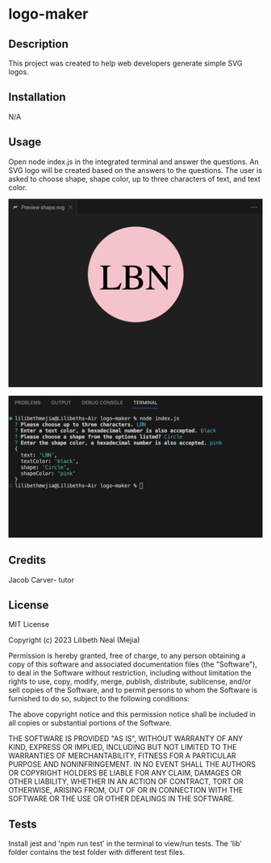 # logo-maker

## Description
This project was created to help web developers generate simple SVG logos. 

## Installation
N/A

## Usage
Open node index.js in the integrated terminal and answer the questions. An SVG logo will be created based on the answers to the questions. The user is asked to choose shape, shape color, up to three characters of text, and text color. 

![alt text](./images/screenshot1.png)

![alt text](./images/screenshot2.png)


## Credits
Jacob Carver- tutor

## License

MIT License

Copyright (c) 2023 Lilibeth Neal (Mejia)

Permission is hereby granted, free of charge, to any person obtaining a copy of this software and associated documentation files (the "Software"), to deal in the Software without restriction, including without limitation the rights to use, copy, modify, merge, publish, distribute, sublicense, and/or sell copies of the Software, and to permit persons to whom the Software is furnished to do so, subject to the following conditions:

The above copyright notice and this permission notice shall be included in all copies or substantial portions of the Software.

THE SOFTWARE IS PROVIDED "AS IS", WITHOUT WARRANTY OF ANY KIND, EXPRESS OR IMPLIED, INCLUDING BUT NOT LIMITED TO THE WARRANTIES OF MERCHANTABILITY, FITNESS FOR A PARTICULAR PURPOSE AND NONINFRINGEMENT. IN NO EVENT SHALL THE AUTHORS OR COPYRIGHT HOLDERS BE LIABLE FOR ANY CLAIM, DAMAGES OR OTHER LIABILITY, WHETHER IN AN ACTION OF CONTRACT, TORT OR OTHERWISE, ARISING FROM, OUT OF OR IN CONNECTION WITH THE SOFTWARE OR THE USE OR OTHER DEALINGS IN THE SOFTWARE.

## Tests
Install jest and 'npm run test' in the terminal to view/run tests. The 'lib' folder contains the test folder with different test files. 

